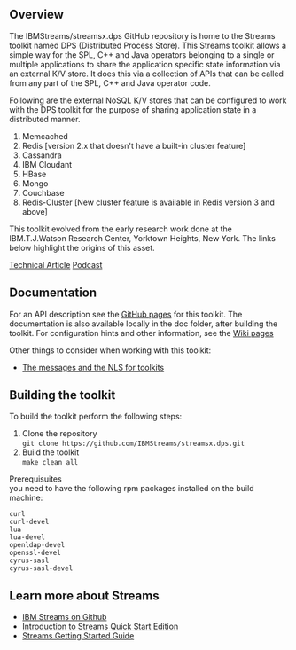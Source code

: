 ## Overview ##

The IBMStreams/streamsx.dps GitHub repository is home to the Streams toolkit named
DPS (Distributed Process Store). This Streams toolkit allows a simple way for the
SPL, C++ and Java operators belonging to a single or multiple applications to share
the application specific state information via an external K/V store. It does this
via a collection of APIs that can be called from any part of the SPL, C++ and Java
operator code.

Following are the external NoSQL K/V stores that can be configured to work with the
DPS toolkit for the purpose of sharing application state in a distributed manner.

<ol>
<li>Memcached</li>
<li>Redis           [version 2.x that doesn't have a built-in cluster feature]</li>
<li>Cassandra</li>
<li>IBM Cloudant</li>
<li>HBase</li>
<li>Mongo</li>
<li>Couchbase</li>
<li>Redis-Cluster   [New cluster feature is available in Redis version 3 and above]</li>
</ol>

This toolkit evolved from the early research work done at the IBM.T.J.Watson Research Center, Yorktown Heights, New York. The links below highlight the origins of this asset.

[Technical Article](https://www.ibm.com/developerworks/library/bd-streamsmemcached/)
[Podcast](http://public.dhe.ibm.com/software/dw/podcast/twodw/twodw20140127.mp3)

## Documentation ##

For an API description see the [GitHub pages](http://ibmstreams.github.io/streamsx.dps) for this toolkit.
The documentation is also available locally in the doc folder, after building the toolkit.
For configuration hints and other information, see the [Wiki pages](https://github.com/IBMStreams/streamsx.dps/wiki)

Other things to consider when working with this toolkit:
* [The messages and the NLS for toolkits](https://github.com/IBMStreams/administration/wiki/Messages-and-National-Language-Support-for-toolkits)

## Building the toolkit ##

To build the toolkit perform the following steps:

1. Clone the repository   
   `git clone https://github.com/IBMStreams/streamsx.dps.git`
2. Build the toolkit   
   `make clean all`

Prerequisuites   
you need to have the following rpm packages installed on the build machine:
```
curl
curl-devel
lua
lua-devel
openldap-devel
openssl-devel
cyrus-sasl
cyrus-sasl-devel
```

## Learn more about Streams ##
* [IBM Streams on Github](http://ibmstreams.github.io)
* [Introduction to Streams Quick Start Edition](http://ibmstreams.github.io/streamsx.documentation/docs/4.3/qse-intro/)
* [Streams Getting Started Guide](http://ibmstreams.github.io/streamsx.documentation/docs/4.3/qse-getting-started/)

